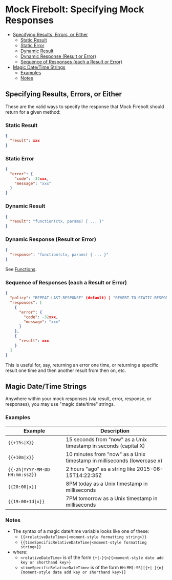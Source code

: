 Mock Firebolt: Specifying Mock Responses <!-- omit in toc -->
========================================

- [Specifying Results, Errors, or Either](#specifying-results-errors-or-either)
  - [Static Result](#static-result)
  - [Static Error](#static-error)
  - [Dynamic Result](#dynamic-result)
  - [Dynamic Response (Result or Error)](#dynamic-response-result-or-error)
  - [Sequence of Responses (each a Result or Error)](#sequence-of-responses-each-a-result-or-error)
- [Magic Date/Time Strings](#magic-datetime-strings)
  - [Examples](#examples)
  - [Notes](#notes)

## Specifying Results, Errors, or Either

These are the valid ways to specify the response that Mock Firebolt should return for a given method:

### Static Result

```json
{
  "result": xxx
}
```

### Static Error

```json
{
  "error": {
    "code": -32xxx,
    "message": "xxx"
  }
}
```

### Dynamic Result

```json
{
  "result": "function(ctx, params) { ... }"
}
```

### Dynamic Response (Result or Error)

```json
{
  "response": "function(ctx, params) { ... }"
}
```

See [Functions](./Functions.md).

### Sequence of Responses (each a Result or Error)

```json
{
  "policy": "REPEAT-LAST-RESPONSE" (default) | "REVERT-TO-STATIC-RESPONSE",
  "responses": [
    {
      "error": {
        "code": -32xxx,
        "message": "xxx"
      }
    },
    {
      "result": xxx
    }
  ]
}
```

This is useful for, say, returning an error one time, or returning a specific result one time and then another result from then on, etc.



## Magic Date/Time Strings

Anywhere within your mock responses (via result, error, response, or responses), you may use
"magic date/time" strings.

### Examples

| Example                         | Description                                                             |
| ------------------------------- | ----------------------------------------------------------------------- |
| `{{+15s\|X}}`                     | 15 seconds from "now" as a Unix timestamp in seconds (capital X)        |
| `{{+10m\|x}}`                     | 10 minutes from "now" as a Unix timestamp in milliseconds (lowercase x) |
| `{{-2h\|YYYY-MM-DD HH:mm:ssZ}}`   | 2 hours "ago" as a string like 2015-06-15T14:22:35Z                     |
| `{{20:00\|x}}`                    | 8PM today as a Unix timestamp in milliseconds                           |
| `{{19:00+1d\|x}}`                | 7PM tomorrow as a Unix timestamp in milliseconds                        |

### Notes

-  The syntax of a magic date/time variable looks like one of these:
   - `{{<relativeDateTime>|<moment-style formatting string>}}`
   - `{{timeSpecificRelativeDateTime|<moment-style formatting string>}}`
- where:
   - `<relativeDateTime>` is of the form `{+|-}{n}{<moment-style date add key or shorthand key>}`
   - `<timeSpecificRelativeDateTime>` is of the form `HH:MM[:SS][{+|-}{n}{moment-style date add key or shorthand key>}]`
